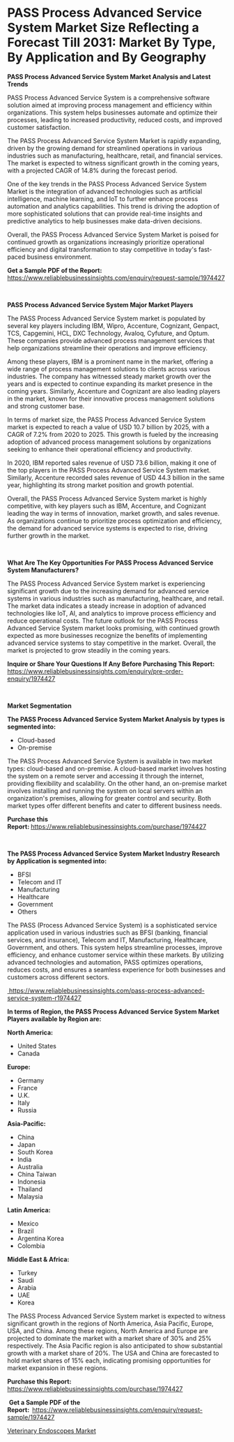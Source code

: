 <p><h1>PASS Process Advanced Service System Market Size Reflecting a Forecast Till 2031: Market By Type, By Application and By Geography</h1></p><p><strong>PASS Process Advanced Service System Market Analysis and Latest Trends</strong></p>
<p><p>PASS Process Advanced Service System is a comprehensive software solution aimed at improving process management and efficiency within organizations. This system helps businesses automate and optimize their processes, leading to increased productivity, reduced costs, and improved customer satisfaction.</p><p>The PASS Process Advanced Service System Market is rapidly expanding, driven by the growing demand for streamlined operations in various industries such as manufacturing, healthcare, retail, and financial services. The market is expected to witness significant growth in the coming years, with a projected CAGR of 14.8% during the forecast period.</p><p>One of the key trends in the PASS Process Advanced Service System Market is the integration of advanced technologies such as artificial intelligence, machine learning, and IoT to further enhance process automation and analytics capabilities. This trend is driving the adoption of more sophisticated solutions that can provide real-time insights and predictive analytics to help businesses make data-driven decisions.</p><p>Overall, the PASS Process Advanced Service System Market is poised for continued growth as organizations increasingly prioritize operational efficiency and digital transformation to stay competitive in today's fast-paced business environment.</p></p>
<p><strong>Get a Sample PDF of the Report:&nbsp;</strong> <a href="https://www.reliablebusinessinsights.com/enquiry/request-sample/1974427">https://www.reliablebusinessinsights.com/enquiry/request-sample/1974427</a></p>
<p>&nbsp;</p>
<p><strong>PASS Process Advanced Service System Major Market Players</strong></p>
<p><p>The PASS Process Advanced Service System market is populated by several key players including IBM, Wipro, Accenture, Cognizant, Genpact, TCS, Capgemini, HCL, DXC Technology, Avaloq, Cyfuture, and Optum. These companies provide advanced process management services that help organizations streamline their operations and improve efficiency.</p><p>Among these players, IBM is a prominent name in the market, offering a wide range of process management solutions to clients across various industries. The company has witnessed steady market growth over the years and is expected to continue expanding its market presence in the coming years. Similarly, Accenture and Cognizant are also leading players in the market, known for their innovative process management solutions and strong customer base.</p><p>In terms of market size, the PASS Process Advanced Service System market is expected to reach a value of USD 10.7 billion by 2025, with a CAGR of 7.2% from 2020 to 2025. This growth is fueled by the increasing adoption of advanced process management solutions by organizations seeking to enhance their operational efficiency and productivity.</p><p>In 2020, IBM reported sales revenue of USD 73.6 billion, making it one of the top players in the PASS Process Advanced Service System market. Similarly, Accenture recorded sales revenue of USD 44.3 billion in the same year, highlighting its strong market position and growth potential.</p><p>Overall, the PASS Process Advanced Service System market is highly competitive, with key players such as IBM, Accenture, and Cognizant leading the way in terms of innovation, market growth, and sales revenue. As organizations continue to prioritize process optimization and efficiency, the demand for advanced service systems is expected to rise, driving further growth in the market.</p></p>
<p>&nbsp;</p>
<p><strong>What Are The Key Opportunities For PASS Process Advanced Service System Manufacturers?</strong></p>
<p><p>The PASS Process Advanced Service System market is experiencing significant growth due to the increasing demand for advanced service systems in various industries such as manufacturing, healthcare, and retail. The market data indicates a steady increase in adoption of advanced technologies like IoT, AI, and analytics to improve process efficiency and reduce operational costs. The future outlook for the PASS Process Advanced Service System market looks promising, with continued growth expected as more businesses recognize the benefits of implementing advanced service systems to stay competitive in the market. Overall, the market is projected to grow steadily in the coming years.</p></p>
<p><strong>Inquire or Share Your Questions If Any Before Purchasing This Report:</strong> <a href="https://www.reliablebusinessinsights.com/enquiry/pre-order-enquiry/1974427">https://www.reliablebusinessinsights.com/enquiry/pre-order-enquiry/1974427</a></p>
<p>&nbsp;</p>
<p><strong>Market Segmentation</strong></p>
<p><strong>The PASS Process Advanced Service System Market Analysis by types is segmented into:</strong></p>
<p><ul><li>Cloud-based</li><li>On-premise</li></ul></p>
<p><p>The PASS Process Advanced Service System is available in two market types: cloud-based and on-premise. A cloud-based market involves hosting the system on a remote server and accessing it through the internet, providing flexibility and scalability. On the other hand, an on-premise market involves installing and running the system on local servers within an organization's premises, allowing for greater control and security. Both market types offer different benefits and cater to different business needs.</p></p>
<p><strong>Purchase this Report:&nbsp;</strong><a href="https://www.reliablebusinessinsights.com/purchase/1974427">https://www.reliablebusinessinsights.com/purchase/1974427</a></p>
<p>&nbsp;</p>
<p><strong>The PASS Process Advanced Service System Market Industry Research by Application is segmented into:</strong></p>
<p><ul><li>BFSI</li><li>Telecom and IT</li><li>Manufacturing</li><li>Healthcare</li><li>Government</li><li>Others</li></ul></p>
<p><p>The PASS (Process Advanced Service System) is a sophisticated service application used in various industries such as BFSI (banking, financial services, and insurance), Telecom and IT, Manufacturing, Healthcare, Government, and others. This system helps streamline processes, improve efficiency, and enhance customer service within these markets. By utilizing advanced technologies and automation, PASS optimizes operations, reduces costs, and ensures a seamless experience for both businesses and customers across different sectors.</p></p>
<p><a href="https://www.reliablebusinessinsights.com/pass-process-advanced-service-system-r1974427">&nbsp;https://www.reliablebusinessinsights.com/pass-process-advanced-service-system-r1974427</a></p>
<p><strong>In terms of Region, the PASS Process Advanced Service System Market Players available by Region are:</strong></p>
<p>
    <p> <strong> North America: </strong>
        <ul>
            <li>United States</li>
            <li>Canada</li>
        </ul>
        </p> 
    <p> <strong> Europe: </strong>
        <ul>
            <li>Germany</li>
            <li>France</li>
            <li>U.K.</li>
            <li>Italy</li>
            <li>Russia</li>
        </ul>
        </p> 
    <p> <strong> Asia-Pacific: </strong>
        <ul>
            <li>China</li>
            <li>Japan</li>
            <li>South Korea</li>
            <li>India</li>
            <li>Australia</li>
            <li>China Taiwan</li>
            <li>Indonesia</li>
            <li>Thailand</li>
            <li>Malaysia</li>
        </ul>
        </p> 
    <p> <strong> Latin America: </strong>
        <ul>
            <li>Mexico</li>
            <li>Brazil</li>
            <li>Argentina Korea</li>
            <li>Colombia</li>
        </ul>
        </p> 
    <p> <strong> Middle East & Africa: </strong>
        <ul>
            <li>Turkey</li>
            <li>Saudi</li>
            <li>Arabia</li>
            <li>UAE</li>
            <li>Korea</li>
        </ul>
    </p>
    </p>
<p><p>The PASS Process Advanced Service System market is expected to witness significant growth in the regions of North America, Asia Pacific, Europe, USA, and China. Among these regions, North America and Europe are projected to dominate the market with a market share of 30% and 25% respectively. The Asia Pacific region is also anticipated to show substantial growth with a market share of 20%. The USA and China are forecasted to hold market shares of 15% each, indicating promising opportunities for market expansion in these regions.</p></p>
<p><strong>Purchase this Report: </strong><a href="https://www.reliablebusinessinsights.com/purchase/1974427">https://www.reliablebusinessinsights.com/purchase/1974427</a></p>
<p>&nbsp;<strong>Get a Sample PDF of the Report:&nbsp;&nbsp;</strong><a href="https://www.reliablebusinessinsights.com/enquiry/request-sample/1974427">https://www.reliablebusinessinsights.com/enquiry/request-sample/1974427</a></p>
<p><strong></strong></p>
<p><p><a href="https://view.publitas.com/reportprime-1/veterinary-endoscopes-market-size-share-trends-analysis-report-by-product-rigid-veterinary-endoscopes-flexible-veterinary-endoscopes-and-segment-forecasts-2024-2031/">Veterinary Endoscopes Market</a></p></p>